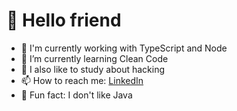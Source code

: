 # 🤖 Hello friend

- 🐍 I'm currently working with TypeScript and Node
- 🌱 I’m currently learning Clean Code
- 🔭 I also like to study about hacking
- 📫 How to reach me: [LinkedIn](https://www.linkedin.com/in/brunodesouzabezerra/)
- 🤡 Fun fact: I don't like Java

<!--
<div>
    <img height="170" align="left" src="https://github-readme-stats.vercel.app/api?username=buguno&show_icons=true&theme=dracula" />
    <img src="https://github-readme-stats.vercel.app/api/top-langs/?username=buguno&layout=compact&show_icons=true&theme=dracula" />
</div>

## 🏆️ Github Trophies

<img width=800 src="https://github-profile-trophy.vercel.app/?username=buguno&column=8&theme=dracula&no-frame=true"/>

**Kmiokande/Kmiokande** is a ✨ _special_ ✨ repository because its `README.md` (this file) appears on your GitHub profile.

Here are some ideas to get you started:

- 🔭 I’m currently working on ...
- 🌱 I’m currently learning ...
- 👯 I’m looking to collaborate on ...
- 🤔 I’m looking for help with ...
- 💬 Ask me about ...
- 📫 How to reach me: ...
- 😄 Pronouns: ...
- ⚡ Fun fact: ...
-->
